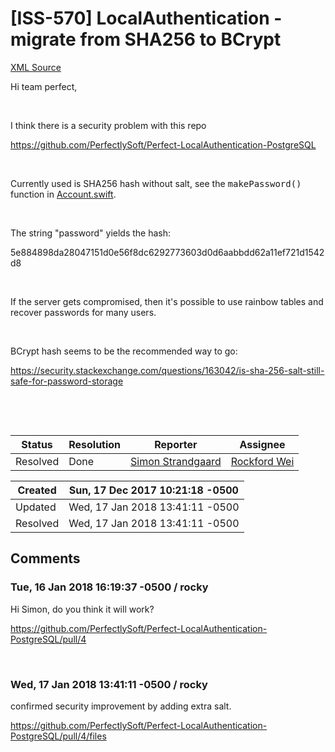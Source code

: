 # [ISS-570] LocalAuthentication - migrate from SHA256 to BCrypt

[XML Source](./xml/ISS-570.xml)
<p><p>Hi team perfect,</p>

<p> </p>

<p>I think there is a security problem with this repo</p>

<p><a href="https://github.com/PerfectlySoft/Perfect-LocalAuthentication-PostgreSQL" class="external-link" rel="nofollow">https://github.com/PerfectlySoft/Perfect-LocalAuthentication-PostgreSQL</a></p>

<p> </p>

<p>Currently used is SHA256 hash without salt, see the <tt>makePassword()</tt> function in <a href="https://github.com/PerfectlySoft/Perfect-LocalAuthentication-PostgreSQL/blob/master/Sources/PerfectLocalAuthentication/Schema/Account.swift" class="external-link" rel="nofollow">Account.swift</a>.</p>

<p> </p>

<p>The string "password" yields the hash:</p>

<p>5e884898da28047151d0e56f8dc6292773603d0d6aabbdd62a11ef721d1542d8</p>

<p> </p>

<p>If the server gets compromised, then it's possible to use rainbow tables and recover passwords for many users.</p>

<p> </p>

<p>BCrypt hash seems to be the recommended way to go:</p>

<p><a href="https://security.stackexchange.com/questions/163042/is-sha-256-salt-still-safe-for-password-storage" class="external-link" rel="nofollow">https://security.stackexchange.com/questions/163042/is-sha-256-salt-still-safe-for-password-storage</a></p>

<p> </p>

<p> </p></p>





Status|Resolution|Reporter|Assignee
------|----------|--------|--------
Resolved|Done|[Simon Strandgaard](neoneye)|[Rockford Wei]($rocky)





Created|Sun, 17 Dec 2017 10:21:18 -0500
-------|--------------
Updated|Wed, 17 Jan 2018 13:41:11 -0500
Resolved|Wed, 17 Jan 2018 13:41:11 -0500


## Comments




### Tue, 16 Jan 2018 16:19:37 -0500 / rocky 

<p><p>Hi Simon, do you think it will work?</p>

<p><a href="https://github.com/PerfectlySoft/Perfect-LocalAuthentication-PostgreSQL/pull/4" class="external-link" rel="nofollow">https://github.com/PerfectlySoft/Perfect-LocalAuthentication-PostgreSQL/pull/4</a></p>

<p> </p></p>


### Wed, 17 Jan 2018 13:41:11 -0500 / rocky 

<p><p>confirmed security improvement by adding extra salt.</p>


<p><a href="https://github.com/PerfectlySoft/Perfect-LocalAuthentication-PostgreSQL/pull/4/files" class="external-link" rel="nofollow">https://github.com/PerfectlySoft/Perfect-LocalAuthentication-PostgreSQL/pull/4/files</a></p></p>


